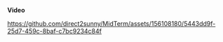 **Video**



https://github.com/direct2sunny/MidTerm/assets/156108180/5443dd9f-25d7-459c-8baf-c7bc9234c84f

